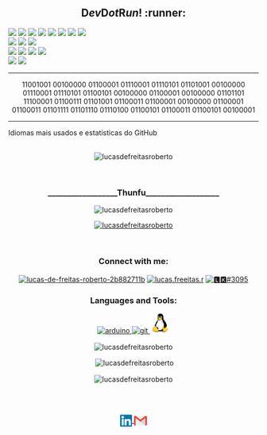 <h2 align="center"><b>D</b><i>ev</i><b>D</b><i>ot</i><b>R</b><i>un</i>! :runner:</h2>

![](https://img.shields.io/badge/Cloud-AWS-informational?style=flat-square&logo=amazon-aws&color=FF9900&logoColor=FF9900)
![](https://img.shields.io/badge/Code-PHP-informational?style=flat-square&logo=php&color=777bb4&logoColor=8892BF)
![](https://img.shields.io/badge/Code-Laravel-informational?style=flat-square&logo=laravel&color=FF2D20)
![](https://img.shields.io/badge/Code-Lumen-informational?style=flat-square&logo=lumen&color=F4645F)
![](https://img.shields.io/badge/Code-JavaScript-informational?style=flat-square&logo=javascript&color=F7DF1E)
![](https://img.shields.io/badge/Code-NodeJS-informational?style=flat-square&logo=javascript&color=339933&logoColor=339933)
![](https://img.shields.io/badge/Code-Python-informational?style=flat-square&logo=python&color=3776AB&logoColor=3776AB)
![](https://img.shields.io/badge/Code-Go-informational?style=flat-square&logo=go&color=00ADD8)
<br>
![](https://img.shields.io/badge/DB-MySQL-informational?style=flat-square&logo=mysql&color=4479A1&logoColor=2496ED)
![](https://img.shields.io/badge/DB-SQLServer-informational?style=flat-square&logo=microsoft-sql-server&color=CC2927&logoColor=CC2927)
![](https://img.shields.io/badge/DB-MongoDB-informational?style=flat-square&logo=mongodb&color=47A248&logoColor=47A248)
<br>
![](https://img.shields.io/badge/Tools-Docker-informational?style=flat-square&logo=docker&color=2496ED)
![](https://img.shields.io/badge/Tools-Git-black?style=flat-square&logo=git&color=F05032)
![](https://img.shields.io/badge/Tools-JIRA-0052CC?style=flat-square&logo=jira&logoColor=0052CC)
![](https://img.shields.io/badge/Tools-VSCode-007ACC?style=flat-square&logo=visual-studio-code&logoColor=007ACC)
<br>
![](https://img.shields.io/badge/OS-Linux-informational?style=flat-square&logo=linux&color=FCC624)
![](https://img.shields.io/badge/OS-WSL2-ormational?style=flat-square&logo=linux&color=0872CA&logoColor=0872CA)
<br>


<hr>

<p align="center">
11001001 00100000 01100001 01110001 01110101 01101001 00100000 01110001 01110101 01100101 00100000 01100001 00100000 01101101 11100001 01100111 01101001 01100011 01100001 00100000 01100001 01100011 01101111 01101110 01110100 01100101 01100011 01100101 00100001 
</p>

<hr>

<!-- <details> -->
  <summary>Idiomas mais usados e estatísticas do GitHub</summary>
  <br>
  <p align="center">
    <img src="https://github-readme-stats.vercel.app/api?username=lucasdefreitasroberto&show_icons=true&theme=dracula" alt="lucasdefreitasroberto" /> 
  </p>
  <br>
<h3 align="center"> __________________Thunfu___________________</h3>

<p align="center"> <img src="https://komarev.com/ghpvc/?username=lucasdefreitasroberto&label=Profile%20views&color=0e75b6&style=flat" alt="lucasdefreitasroberto" /> </p>

<p align="center"> <a href="https://github.com/ryo-ma/github-profile-trophy"><img src="https://github-profile-trophy.vercel.app/?username=lucasdefreitasroberto" alt="lucasdefreitasroberto" /></a> </p>

<p align="center"> <a href="https://twitter.com/" target="blank"><img src="https://img.shields.io/twitter/follow/?logo=twitter&style=for-the-badge" alt="" /></a> </p>

<h3 align="center">Connect with me:</h3>
<p align="center">
<a href="https://linkedin.com/in/lucas-de-freitas-roberto-2b882711b" target="blank"><img align="center" src="https://raw.githubusercontent.com/rahuldkjain/github-profile-readme-generator/master/src/images/icons/Social/linked-in-alt.svg" alt="lucas-de-freitas-roberto-2b882711b" height="30" width="40" /></a>
<a href="https://fb.com/lucas.freeitas.r" target="blank"><img align="center" src="https://raw.githubusercontent.com/rahuldkjain/github-profile-readme-generator/master/src/images/icons/Social/facebook.svg" alt="lucas.freeitas.r" height="30" width="40" /></a>
<a href="https://discord.gg/🅻🅺#3095" target="blank"><img align="center" src="https://raw.githubusercontent.com/rahuldkjain/github-profile-readme-generator/master/src/images/icons/Social/discord.svg" alt="🅻🅺#3095" height="30" width="40" /></a>
</p>

<h3 align="center">Languages and Tools:</h3>
<p align="center"> <a href="https://www.arduino.cc/" target="_blank" rel="noreferrer"> <img src="https://cdn.worldvectorlogo.com/logos/arduino-1.svg" alt="arduino" width="40" height="40"/> </a> <a href="https://git-scm.com/" target="_blank" rel="noreferrer"> <img src="https://www.vectorlogo.zone/logos/git-scm/git-scm-icon.svg" alt="git" width="40" height="40"/> </a> <a href="https://www.linux.org/" target="_blank" rel="noreferrer"> <img src="https://raw.githubusercontent.com/devicons/devicon/master/icons/linux/linux-original.svg" alt="linux" width="40" height="40"/> </a> </p>

<p align="center" ><img align="center" src="https://github-readme-stats.vercel.app/api/top-langs?username=lucasdefreitasroberto&show_icons=true&locale=en&layout=compact" alt="lucasdefreitasroberto" /></p>

<p align="center" >&nbsp;<img align="center" src="https://github-readme-stats.vercel.app/api?username=lucasdefreitasroberto&show_icons=true&locale=en" alt="lucasdefreitasroberto" />

<p align="center" ><img align="center" src="https://github-readme-streak-stats.herokuapp.com/?user=lucasdefreitasroberto&" alt="lucasdefreitasroberto" /></p>

<!-- </details> -->
<br>
<br>

<p align="center" >
    <a align="center" href="https://www.linkedin.com/in/lucas-de-freitas-roberto-2b882711b/" target="_blank">
      <img align="center" alt="Linkedin" width="24px" src="assets/Linkedin.svg" />
    </a>
    <a href="mailto:lucasfreitas.t.2@hotmail.com
" target="_blank">
      <img align="center" alt="Gmail" width="26px" src="assets/Gmail.svg" />
    </a>
  
</p>
  
